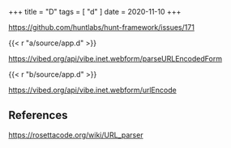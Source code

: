 +++
title = "D"
tags = [ "d" ]
date = 2020-11-10
+++

<https://github.com/huntlabs/hunt-framework/issues/171>

{{< r "a/source/app.d" >}}

<https://vibed.org/api/vibe.inet.webform/parseURLEncodedForm>

{{< r "b/source/app.d" >}}

<https://vibed.org/api/vibe.inet.webform/urlEncode>

## References

<https://rosettacode.org/wiki/URL_parser>
